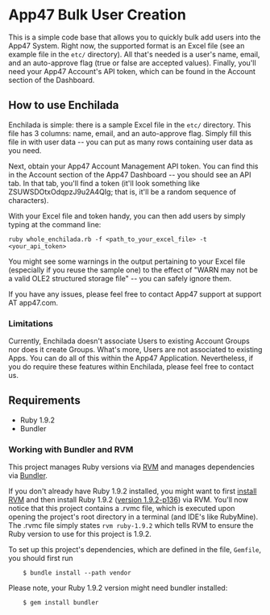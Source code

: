 # App47 Bulk User Creation

This is a simple code base that allows you to quickly bulk add users into the App47 System. Right now, the supported format is an Excel file (see an example file in the `etc/` directory). All that's needed is a user's name, email, and an auto-approve flag (true or false are accepted values). Finally, you'll need your App47 Account's API token, which can be found in the Account section of the Dashboard.

## How to use Enchilada

Enchilada is simple: there is a sample Excel file in the `etc/` directory. This file has 3 columns: name, email, and an auto-approve flag. Simply fill this file in with user data -- you can put as many rows containing user data as you need. 

Next, obtain your App47 Account Management API token. You can find this in the Account section of the App47 Dashboard -- you should see an API tab. In that tab, you'll find a token (it'll look something like ZSUWSDOtxOdqpzJ9u2A4QIg; that is, it'll be a random sequence of characters).

With your Excel file and token handy, you can then add users by simply typing at the command line:

`ruby whole_enchilada.rb -f <path_to_your_excel_file> -t <your_api_token>`

You might see some warnings in the output pertaining to your Excel file (especially if you reuse the sample one) to the effect of "WARN   may not be a valid OLE2 structured storage file" -- you can safely ignore them. 

If you have any issues, please feel free to contact App47 support at support AT app47.com.

### Limitations

Currently, Enchilada doesn't associate Users to existing Account Groups nor does it create Groups. What's more, Users are not associated to existing Apps. You can do all of this within the App47 Application. Nevertheless, if you do require these features within Enchilada, please feel free to contact us. 

## Requirements

* Ruby 1.9.2 
* Bundler 

### Working with Bundler and RVM

This project manages Ruby versions via [RVM](http://rvm.beginrescueend.com/) and manages dependencies via [Bundler](http://gembundler.com/). 

If you don't already have Ruby 1.9.2 installed, you might want to first [install RVM](http://rvm.beginrescueend.com/rvm/install/) and then install Ruby 1.9.2 ([version 1.9.2-p136](http://rvm.beginrescueend.com/interpreters/ruby/)) via RVM. You'll now notice that this project contains a .rvmc file, which is executed upon opening the project's root directory in a terminal (and IDE's like RubyMine). The .rvmc file simply states `rvm ruby-1.9.2` which tells RVM to ensure the Ruby version to use for this project is 1.9.2. 

To set up this project's dependencies, which are defined in the file, `Gemfile`, you should first run

        $ bundle install --path vendor

Please note, your Ruby 1.9.2 version might need bundler installed:

        $ gem install bundler

